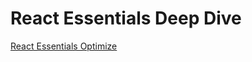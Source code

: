# React Essentials Deep Dive

[React Essentials Optimize](https://sathish-kumar-repo.github.io/react-essentials-optimize-twrjfmu/)
